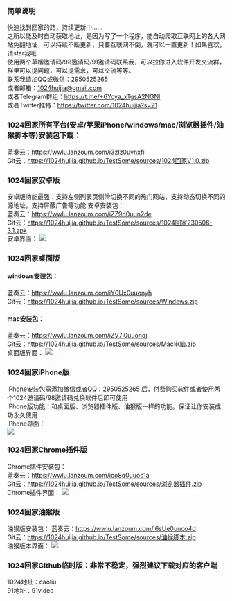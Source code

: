 ### 简单说明  
快速找到回家的路，持续更新中......  
之所以能及时自动获取地址，是因为写了一个程序，能自动爬取互联网上的各大网站免翻地址，可以持续不断更新，只要互联网不倒，就可以一直更新！如果喜欢，请star我哦  
使用两个草榴邀请码/98邀请码/91邀请码联系我，可以拉你进入软件开发交流群，群里可以提问题，可以提需求，可以交流等等。  
联系我请加QQ或微信：2950525265   
或者邮箱：1024huijia@gmail.com   
或者Telegram群组：<https://t.me/+6Ycya_xTgsA2NGNl>    
或者Twitter推特：<https://twitter.com/1024huijia?s=21>   

### 1024回家所有平台(安卓/苹果iPhone/windows/mac/浏览器插件/油猴脚本等)安装包下载：  
蓝奏云：<https://wwlu.lanzoum.com/i3zIz0uvnxfi>  
Git云：<https://1024huijia.github.io/TestSome/sources/1024回家V1.0.zip>
  
### 1024回家安卓版  
安卓版功能最强：支持左侧列表页侧滑切换不同的热门网站，支持动态切换不同的源地址，支持屏蔽广告等功能
安卓安装包：  
蓝奏云：<https://wwlu.lanzoum.com/iZZ9d0uun2de>  
Git云：<https://1024huijia.github.io/TestSome/sources/1024回家230506-3.1.apk>    
安卓界面：
![](https://1024huijia.github.io/QingChunMeizi/androidhome.2i7k11inud40.webp)
  
### 1024回家桌面版  
#### windows安装包：  
蓝奏云：<https://wwlu.lanzoum.com/iY0Ux0uuonyh>  
Git云：<https://1024huijia.github.io/TestSome/sources/Windows.zip>    
#### mac安装包：  
蓝奏云：<https://wwlu.lanzoum.com/iZV7l0uuonqj>  
Git云：<https://1024huijia.github.io/TestSome/sources/Mac电脑.zip>    
桌面版界面：
![](https://cdn.staticaly.com/gh/1024huijia/QingChunMeizi@master/image.2uogc2e021s0.webp)  

    
### 1024回家iPhone版  
iPhone安装包需添加微信或者QQ：2950525265 后，付费购买软件或者使用两个1024邀请码/98邀请码兑换软件后即可使用   
iPhone版功能：和桌面版、浏览器插件版、油猴版一样的功能。保证让你安装成功永久使用   
iPhone界面：   
![](https://1024huijia.github.io/QingChunMeizi/iPhoneHuijia2.4t05rnrwiku0.webp)
  
### 1024回家Chrome插件版
Chrome插件安装包：  
蓝奏云：<https://wwlu.lanzoum.com/ico8q0uuoo1a>  
Git云：<https://1024huijia.github.io/TestSome/sources/浏览器插件.zip>   
Chrome插件界面：
![](https://cdn.staticaly.com/gh/1024huijia/QingChunMeizi@master/image.5j7g1863qw00.webp)  

  
### 1024回家油猴版  
油猴版安装包：
蓝奏云：<https://wwlu.lanzoum.com/i6sUe0uuoo4d>  
Git云：<https://1024huijia.github.io/TestSome/sources/油猴脚本.zip>  
油猴版本界面：
![](https://cdn.staticaly.com/gh/1024huijia/QingChunMeizi@master/image.5j7g1863qw00.webp)  


### 1024回家Github临时版：非常不稳定，强烈建议下载对应的客户端
1024地址：caoliu  
91地址：91video